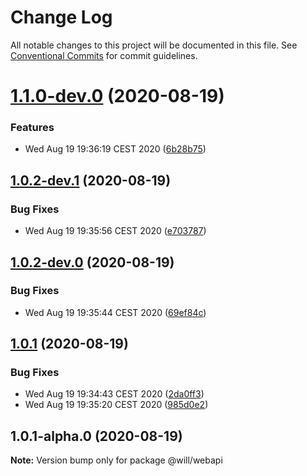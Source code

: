 # Change Log

All notable changes to this project will be documented in this file.
See [Conventional Commits](https://conventionalcommits.org) for commit guidelines.

# [1.1.0-dev.0](https://github.com/blendsdk/apprelease/compare/@will/webapi@1.0.2-dev.1...@will/webapi@1.1.0-dev.0) (2020-08-19)


### Features

* Wed Aug 19 19:36:19 CEST 2020 ([6b28b75](https://github.com/blendsdk/apprelease/commit/6b28b7556d661b5578e020a140e57b3e2a9795e2))





## [1.0.2-dev.1](https://github.com/blendsdk/apprelease/compare/@will/webapi@1.0.2-dev.0...@will/webapi@1.0.2-dev.1) (2020-08-19)


### Bug Fixes

* Wed Aug 19 19:35:56 CEST 2020 ([e703787](https://github.com/blendsdk/apprelease/commit/e703787394cdc79bb783944414317565fd389db1))





## [1.0.2-dev.0](https://github.com/blendsdk/apprelease/compare/@will/webapi@1.0.1...@will/webapi@1.0.2-dev.0) (2020-08-19)


### Bug Fixes

* Wed Aug 19 19:35:44 CEST 2020 ([69ef84c](https://github.com/blendsdk/apprelease/commit/69ef84c1db9f755d84abd02bd7242a9bcea88d10))





## [1.0.1](https://github.com/blendsdk/apprelease/compare/@will/webapi@1.0.1-alpha.0...@will/webapi@1.0.1) (2020-08-19)


### Bug Fixes

* Wed Aug 19 19:34:43 CEST 2020 ([2da0ff3](https://github.com/blendsdk/apprelease/commit/2da0ff37b919b91256ff392f5b1f06d0a6f20bc7))
* Wed Aug 19 19:35:20 CEST 2020 ([985d0e2](https://github.com/blendsdk/apprelease/commit/985d0e27fb0c59ae4817fcd3527a2c8f05f493a2))





## 1.0.1-alpha.0 (2020-08-19)

**Note:** Version bump only for package @will/webapi
